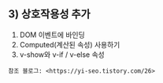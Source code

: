 ## 3) 상호작용성 추가

1. DOM 이벤트에 바인딩
2. Computed(계산된 속성) 사용하기
3. v-show와 v-if / v-else 속성

```
참조 블로그: <https://yi-seo.tistory.com/26>
```
